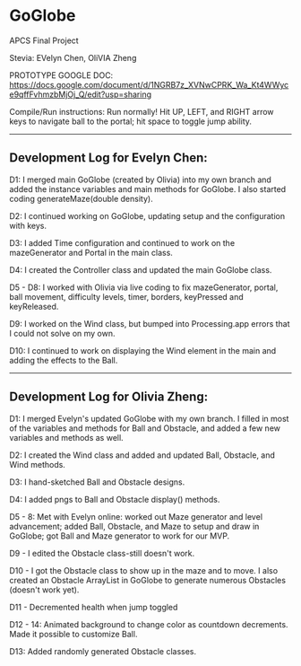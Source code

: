 # GoGlobe
APCS Final Project

Stevia: EVelyn Chen, OliVIA Zheng

PROTOTYPE GOOGLE DOC: https://docs.google.com/document/d/1NGRB7z_XVNwCPRK_Wa_Kt4WWyce9qffFvhmzbMjOj_Q/edit?usp=sharing

Compile/Run instructions: Run normally! Hit UP, LEFT, and RIGHT arrow keys to navigate ball to the portal; hit space to toggle jump ability.

--------------------------------
Development Log for Evelyn Chen:
--------------------------------
D1: I merged main GoGlobe (created by Olivia) into my own branch and added the instance variables and main methods for GoGlobe. I also started coding generateMaze(double density).

D2: I continued working on GoGlobe, updating setup and the configuration with keys.

D3: I added Time configuration and continued to work on the mazeGenerator and Portal in the main class.

D4: I created the Controller class and updated the main GoGlobe class.

D5 - D8: I worked with Olivia via live coding to fix mazeGenerator, portal, ball movement, difficulty levels, timer, borders, keyPressed and keyReleased.

D9: I worked on the Wind class, but bumped into Processing.app errors that I could not solve on my own.

D10: I continued to work on displaying the Wind element in the main and adding the effects to the Ball.

----------------------------------
Development Log for Olivia Zheng:
----------------------------------
D1: I merged Evelyn's updated GoGlobe with my own branch. I filled in most of the variables and methods for Ball and Obstacle, and added a few new variables and methods as well.

D2: I created the Wind class and added and updated Ball, Obstacle, and Wind methods.

D3: I hand-sketched Ball and Obstacle designs.

D4: I added pngs to Ball and Obstacle display() methods.

D5 - 8: Met with Evelyn online: worked out Maze generator and level advancement; added Ball, Obstacle, and Maze to setup and draw in GoGlobe; got Ball and Maze generator to work for our MVP.

D9 - I edited the Obstacle class-still doesn't work.

D10 - I got the Obstacle class to show up in the maze and to move. I also created an Obstacle ArrayList in GoGlobe to generate numerous Obstacles (doesn't work yet).

D11 - Decremented health when jump toggled

D12 - 14: Animated background to change color as countdown decrements. Made it possible to customize Ball.

D13: Added randomly generated Obstacle classes.
